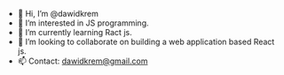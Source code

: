 - 👋 Hi, I’m @dawidkrem
- 👀 I’m interested in JS programming.
- 🌱 I’m currently learning Ract js.
- 💞️ I’m looking to collaborate on building a web application based React js.
- 📫 Contact: dawidkrem@gmail.com

<!---
dawidkrem/dawidkrem is a ✨ special ✨ repository because its `README.md` (this file) appears on your GitHub profile.
You can click the Preview link to take a look at your changes.
--->
